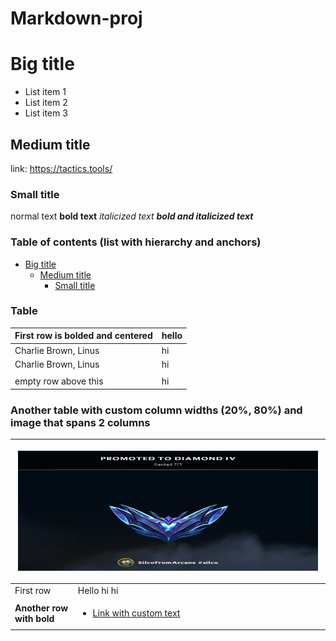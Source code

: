 # Markdown-proj
# Big title
- List item 1
- List item 2
- List item 3
## Medium title
link: https://tactics.tools/
### Small title
normal text **bold text** *italicized text* ***bold and italicized text***
### Table of contents (list with hierarchy and anchors)
- [Big title](#Big-title)
    - [Medium title](#Medium-title)
        - [Small title](#Small-title)
### Table
| First row is bolded and centered   | hello |
|------------------------|-------|
| Charlie Brown, Linus   | hi    |
| Charlie Brown, Linus   | hi    |
|                        |       |
| empty row above this   | hi    |
### Another table with custom column widths (20%, 80%) and image that spans 2 columns
<table>
<colgroup>
<col style="width: 20%" />
<col style="width: 80%" />
</colgroup>
<thead>
<tr class="header">
<th colspan="2"><p><img src="set13_diamond.PNG"
style="width:5in;height:2in" /></p></th>
</tr>
</thead>
<tbody>
<tr class="odd">
<td>First row</td>
<td>Hello hi hi</td>
</tr>
<tr class="even">
<td><strong>Another row with bold</strong></td>
<td><ul>
<li><p><a href="https://tactics.tools/">Link with custom text</p></li>
</ul></td>
</tr>
</tbody>
</table>

